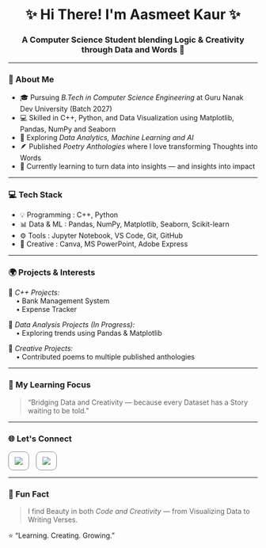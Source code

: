 <h1 align="center">✨ Hi There! I'm Aasmeet Kaur ✨</h1>
<h3 align="center">A Computer Science Student blending Logic & Creativity through Data and Words 🌸</h3>

---

### 🌼 About Me
- 🎓 Pursuing *B.Tech in Computer Science Engineering* at Guru Nanak Dev University (Batch 2027)  
- 💻 Skilled in C++, Python, and Data Visualization using Matplotlib, Pandas, NumPy and Seaborn  
- 🧠 Exploring *Data Analytics, Machine Learning and AI*  
- 🪶 Published *Poetry Anthologies* where I love transforming Thoughts into Words  
- 🌱 Currently learning to turn data into insights — and insights into impact  

---

### 💻 Tech Stack
                                           
  - 💡 Programming  : C++, Python                                                 
  - 📊 Data & ML    : Pandas, NumPy, Matplotlib, Seaborn, Scikit-learn 
  - ⚙  Tools        : Jupyter Notebook, VS Code, Git, GitHub                      
  - 🎨 Creative     : Canva, MS PowerPoint, Adobe Express                         
---

### 🌍 Projects & Interests
🔹 *C++ Projects:*  
&nbsp;&nbsp;&nbsp;&nbsp;• Bank Management System  
&nbsp;&nbsp;&nbsp;&nbsp;• Expense Tracker  

🔹 *Data Analysis Projects (In Progress):*  
&nbsp;&nbsp;&nbsp;&nbsp;• Exploring trends using Pandas & Matplotlib  


🔹 *Creative Projects:*  
&nbsp;&nbsp;&nbsp;&nbsp;• Contributed poems to multiple published anthologies  


---

### 🧩 My Learning Focus
> “Bridging Data and Creativity — because every Dataset has a Story waiting to be told.”

---

### 🌐 Let's Connect

<p>
  <a href="https://www.linkedin.com/in/aasmeet-kaur-7b1830303" target="_blank" style="text-decoration:none;">
    <span style="
      display:inline-block;
      border:1.5px solid #888;
      border-radius:10px;
      padding:10px 12px;
      margin-right:10px;">
      <img src="https://img.shields.io/badge/LinkedIn-0077B5?style=for-the-badge&logo=linkedin&logoColor=white"/>
    </span>
  </a>

  <a href="mailto:kauraasmeet@gmail.com" target="_blank" style="text-decoration:none;">
    <span style="
      display:inline-block;
      border:1.5px solid #888;
      border-radius:10px;
      padding:10px 12px;">
      <img src="https://img.shields.io/badge/Gmail-D14836?style=for-the-badge&logo=gmail&logoColor=white"/>
    </span>
  </a>
</p>

---

### 🌸 Fun Fact
> I find Beauty in both *Code and Creativity* — from Visualizing Data to Writing Verses.

⭐ “Learning. Creating. Growing.”

